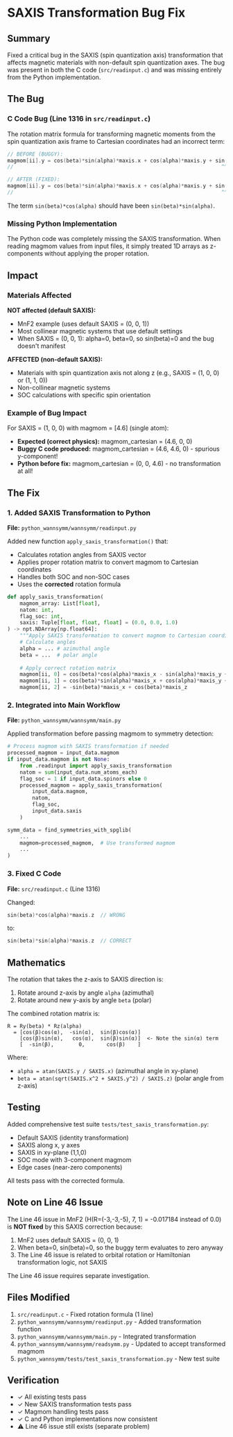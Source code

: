 # SAXIS Transformation Bug Fix

## Summary

Fixed a critical bug in the SAXIS (spin quantization axis) transformation that affects magnetic materials with non-default spin quantization axes. The bug was present in both the C code (`src/readinput.c`) and was missing entirely from the Python implementation.

## The Bug

### C Code Bug (Line 1316 in `src/readinput.c`)

The rotation matrix formula for transforming magnetic moments from the spin quantization axis frame to Cartesian coordinates had an incorrect term:

```c
// BEFORE (BUGGY):
magmom[ii].y = cos(beta)*sin(alpha)*maxis.x + cos(alpha)*maxis.y + sin(beta)*cos(alpha)*maxis.z;
//                                                                   ^^^^^^^^^^^^^^^^^ BUG!

// AFTER (FIXED):
magmom[ii].y = cos(beta)*sin(alpha)*maxis.x + cos(alpha)*maxis.y + sin(beta)*sin(alpha)*maxis.z;
//                                                                   ^^^^^^^^^^^^^^^^^^ CORRECT!
```

The term `sin(beta)*cos(alpha)` should have been `sin(beta)*sin(alpha)`.

### Missing Python Implementation

The Python code was completely missing the SAXIS transformation. When reading magmom values from input files, it simply treated 1D arrays as z-components without applying the proper rotation.

## Impact

### Materials Affected

**NOT affected (default SAXIS):**
- MnF2 example (uses default SAXIS = (0, 0, 1))
- Most collinear magnetic systems that use default settings
- When SAXIS = (0, 0, 1): alpha=0, beta=0, so sin(beta)=0 and the bug doesn't manifest

**AFFECTED (non-default SAXIS):**
- Materials with spin quantization axis not along z (e.g., SAXIS = (1, 0, 0) or (1, 1, 0))
- Non-collinear magnetic systems
- SOC calculations with specific spin orientation

### Example of Bug Impact

For SAXIS = (1, 0, 0) with magmom = [4.6] (single atom):
- **Expected (correct physics):** magmom_cartesian = (4.6, 0, 0)
- **Buggy C code produced:** magmom_cartesian = (4.6, 4.6, 0) - spurious y-component!
- **Python before fix:** magmom_cartesian = (0, 0, 4.6) - no transformation at all!

## The Fix

### 1. Added SAXIS Transformation to Python

**File:** `python_wannsymm/wannsymm/readinput.py`

Added new function `apply_saxis_transformation()` that:
- Calculates rotation angles from SAXIS vector
- Applies proper rotation matrix to convert magmom to Cartesian coordinates
- Handles both SOC and non-SOC cases
- Uses the **corrected** rotation formula

```python
def apply_saxis_transformation(
    magmom_array: List[float],
    natom: int,
    flag_soc: int,
    saxis: Tuple[float, float, float] = (0.0, 0.0, 1.0)
) -> npt.NDArray[np.float64]:
    """Apply SAXIS transformation to convert magmom to Cartesian coordinates."""
    # Calculate angles
    alpha = ... # azimuthal angle
    beta = ...  # polar angle
    
    # Apply correct rotation matrix
    magmom[ii, 0] = cos(beta)*cos(alpha)*maxis_x - sin(alpha)*maxis_y + sin(beta)*cos(alpha)*maxis_z
    magmom[ii, 1] = cos(beta)*sin(alpha)*maxis_x + cos(alpha)*maxis_y + sin(beta)*sin(alpha)*maxis_z  # FIXED
    magmom[ii, 2] = -sin(beta)*maxis_x + cos(beta)*maxis_z
```

### 2. Integrated into Main Workflow

**File:** `python_wannsymm/wannsymm/main.py`

Applied transformation before passing magmom to symmetry detection:

```python
# Process magmom with SAXIS transformation if needed
processed_magmom = input_data.magmom
if input_data.magmom is not None:
    from .readinput import apply_saxis_transformation
    natom = sum(input_data.num_atoms_each)
    flag_soc = 1 if input_data.spinors else 0
    processed_magmom = apply_saxis_transformation(
        input_data.magmom,
        natom,
        flag_soc,
        input_data.saxis
    )

symm_data = find_symmetries_with_spglib(
    ...
    magmom=processed_magmom,  # Use transformed magmom
    ...
)
```

### 3. Fixed C Code

**File:** `src/readinput.c` (Line 1316)

Changed:
```c
sin(beta)*cos(alpha)*maxis.z  // WRONG
```
to:
```c
sin(beta)*sin(alpha)*maxis.z  // CORRECT
```

## Mathematics

The rotation that takes the z-axis to SAXIS direction is:
1. Rotate around z-axis by angle `alpha` (azimuthal)
2. Rotate around new y-axis by angle `beta` (polar)

The combined rotation matrix is:
```
R = Ry(beta) * Rz(alpha)
  = [cos(β)cos(α),  -sin(α),  sin(β)cos(α)]
    [cos(β)sin(α),   cos(α),  sin(β)sin(α)]  <- Note the sin(α) term
    [  -sin(β),        0,       cos(β)    ]
```

Where:
- `alpha = atan(SAXIS.y / SAXIS.x)` (azimuthal angle in xy-plane)
- `beta = atan(sqrt(SAXIS.x^2 + SAXIS.y^2) / SAXIS.z)` (polar angle from z-axis)

## Testing

Added comprehensive test suite `tests/test_saxis_transformation.py`:
- Default SAXIS (identity transformation)
- SAXIS along x, y axes
- SAXIS in xy-plane (1,1,0)
- SOC mode with 3-component magmom
- Edge cases (near-zero components)

All tests pass with the corrected formula.

## Note on Line 46 Issue

The Line 46 issue in MnF2 (H(R=(-3,-3,-5), 7, 1) = -0.017184 instead of 0.0) is **NOT fixed** by this SAXIS correction because:
1. MnF2 uses default SAXIS = (0, 0, 1)
2. When beta=0, sin(beta)=0, so the buggy term evaluates to zero anyway
3. The Line 46 issue is related to orbital rotation or Hamiltonian transformation logic, not SAXIS

The Line 46 issue requires separate investigation.

## Files Modified

1. `src/readinput.c` - Fixed rotation formula (1 line)
2. `python_wannsymm/wannsymm/readinput.py` - Added transformation function
3. `python_wannsymm/wannsymm/main.py` - Integrated transformation
4. `python_wannsymm/wannsymm/readsymm.py` - Updated to accept transformed magmom
5. `python_wannsymm/tests/test_saxis_transformation.py` - New test suite

## Verification

- ✓ All existing tests pass
- ✓ New SAXIS transformation tests pass
- ✓ Magmom handling tests pass
- ✓ C and Python implementations now consistent
- ⚠ Line 46 issue still exists (separate problem)
